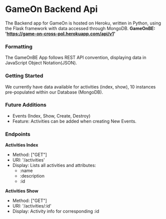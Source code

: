 # GameOn Backend Api
The Backend app for GameOn is hosted on Heroku, written in Python, using the Flask framework with data accessed through MongoDB.
__GameOnBE: 'https://game-on-cross-pol.herokuapp.com/api/v1'__

### Formatting
The GameOnBE App follows REST API convention, displaying data in JavaScript Object Notation(JSON).

### Getting Started
We currently have data available for activities (index, show), 10 instances pre-populated within our Database (MongoDB). 

### Future Additions
- Events (Index, Show, Create, Destroy)
- Feature: Activities can be added when creating New Events.

### Endpoints
__Activities Index__
- Method: ["GET"]
- URI: '/activities'
- Display: Lists all activities and attributes:
	- :name
	- :description
	- :id
  
__Activities Show__
- Method: ["GET"]
- URI: '/activities/:id'
- Display: Activity info for corresponding :id